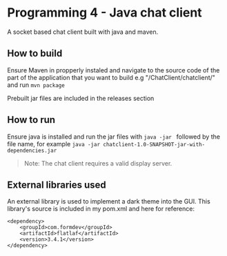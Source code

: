 # Programming 4 - Java chat client 

A socket based chat client built with java and maven.

## How to build
Ensure Maven in propperly instaled and navigate to the source code of the part of the application that you want to build e.g "/ChatClient/chatclient/" and run ``` mvn package ```

Prebuilt jar files are included in the releases section

## How to run
Ensure java is installed and run the jar files with ```java -jar ```  followed by the file name, for example ```java -jar chatclient-1.0-SNAPSHOT-jar-with-dependencies.jar```

> Note: The chat client requires a valid display server.

## External libraries used
An external library is used to implement a dark theme into the GUI. This library's source is included in my pom.xml and here for reference:
``` 
<dependency>
    <groupId>com.formdev</groupId>
    <artifactId>flatlaf</artifactId>
    <version>3.4.1</version>
</dependency>
```